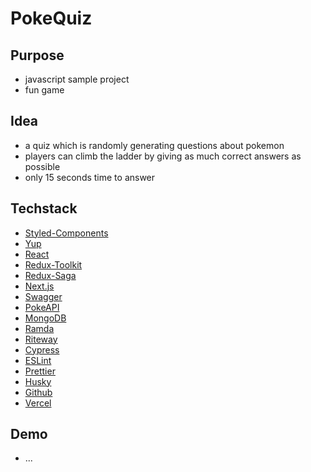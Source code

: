 # PokeQuiz

## Purpose
- javascript sample project
- fun game

## Idea
- a quiz which is randomly generating questions about pokemon
- players can climb the ladder by giving as much correct answers as possible
- only 15 seconds time to answer

## Techstack
- [Styled-Components](https://styled-components.com/) 
- [Yup](https://www.npmjs.com/package/yup)
- [React](https://reactjs.org/)
- [Redux-Toolkit](https://redux-toolkit.js.org/)
- [Redux-Saga](https://redux-saga.js.org/)
- [Next.js](https://nextjs.org/)
- [Swagger](https://swagger.io/)
- [PokeAPI](https://pokeapi.co/)
- [MongoDB](https://www.mongodb.com/de-de)
- [Ramda](https://ramdajs.com/)
- [Riteway](https://www.npmjs.com/package/riteway)
- [Cypress](https://www.npmjs.com/package/cypress)
- [ESLint](https://eslint.org/)
- [Prettier](https://prettier.io/)
- [Husky](https://www.npmjs.com/package/husky)
- [Github](https://github.com/)
- [Vercel](https://vercel.com/)

## Demo 
- ...